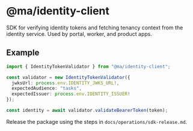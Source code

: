 # @ma/identity-client

SDK for verifying identity tokens and fetching tenancy context from the identity
service. Used by portal, worker, and product apps.

## Example

```ts
import { IdentityTokenValidator } from "@ma/identity-client";

const validator = new IdentityTokenValidator({
  jwksUrl: process.env.IDENTITY_JWKS_URL!,
  expectedAudience: "tasks",
  expectedIssuer: process.env.IDENTITY_ISSUER!
});

const identity = await validator.validateBearerToken(token);
```

Release the package using the steps in `docs/operations/sdk-release.md`.
